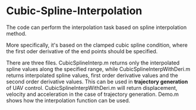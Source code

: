 # Cubic-Spline-Interpolation
The code can perform the interpolation task based on spline interpolation method.
<p>
More specifically, it's based on the clamped cubic spline condition, where the first oder derivative of the end points should be specified.
<p>
There are three files. CubicSplineInterp.m returns only the interpolated spline values along the specified range, while CubicSplineInterpWithDeri.m returns interpolated spline values, first order derivative values and the second order derivative values. This can be used in <b>trajectory generation</b> of UAV control. CubicSplineInterpWithDeri.m will return displacement, velocity and acceleration in the case of trajectory generation. Demo.m shows how the interpolation function can be used.
